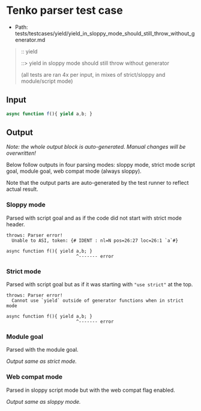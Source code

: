 # Tenko parser test case

- Path: tests/testcases/yield/yield_in_sloppy_mode_should_still_throw_without_generator.md

> :: yield
>
> ::> yield in sloppy mode should still throw without generator
>
> (all tests are ran 4x per input, in mixes of strict/sloppy and module/script mode)

## Input


`````js
async function f(){ yield a,b; }
`````

## Output

_Note: the whole output block is auto-generated. Manual changes will be overwritten!_

Below follow outputs in four parsing modes: sloppy mode, strict mode script goal, module goal, web compat mode (always sloppy).

Note that the output parts are auto-generated by the test runner to reflect actual result.

### Sloppy mode

Parsed with script goal and as if the code did not start with strict mode header.

`````
throws: Parser error!
  Unable to ASI, token: {# IDENT : nl=N pos=26:27 loc=26:1 `a`#}

async function f(){ yield a,b; }
                          ^------- error
`````

### Strict mode

Parsed with script goal but as if it was starting with `"use strict"` at the top.

`````
throws: Parser error!
  Cannot use `yield` outside of generator functions when in strict mode

async function f(){ yield a,b; }
                          ^------- error
`````


### Module goal

Parsed with the module goal.

_Output same as strict mode._

### Web compat mode

Parsed in sloppy script mode but with the web compat flag enabled.

_Output same as sloppy mode._
